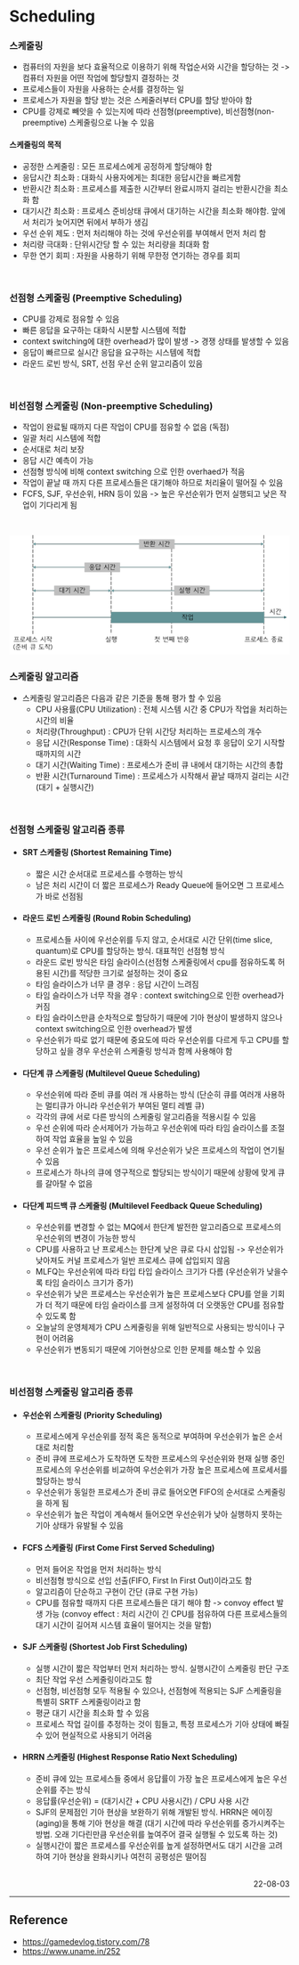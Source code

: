 # Scheduling

### 스케줄링
- 컴퓨터의 자원을 보다 효율적으로 이용하기 위해 작업순서와 시간을 할당하는 것 -> 컴퓨터 자원을 어떤 작업에 할당할지 결정하는 것
- 프로세스들이 자원을 사용하는 순서를 결정하는 일
- 프로세스가 자원을 할당 받는 것은 스케줄러부터 CPU를 할당 받아야 함
- CPU를 강제로 빼앗을 수 있는지에 따라 선점형(preemptive), 비선점형(non-preemptive) 스케줄링으로 나눌 수 있음

#### 스케줄링의 목적
- 공정한 스케줄링 : 모든 프로세스에게 공정하게 할당해야 함
- 응답시간 최소화 : 대화식 사용자에게는 최대한 응답시간을 빠르게함
- 반환시간 최소화 : 프로세스를 제출한 시간부터 완료시까지 걸리는 반환시간을 최소화 함
- 대기시간 최소화 : 프로세스 준비상태 큐에서 대기하는 시간을 최소화 해야함. 앞에서 처리가 늦어지면 뒤에서 부하가 생김
- 우선 순위 제도 : 먼저 처리해야 하는 것에 우선순위를 부여해서 먼저 처리 함
- 처리량 극대화 : 단위시간당 할 수 있는 처리량을 최대화 함
- 무한 연기 회피 : 자원을 사용하기 위해 무한정 연기하는 경우를 회피

<br>

### 선점형 스케줄링 (Preemptive Scheduling)
- CPU를 강제로 점유할 수 있음
- 빠른 응답을 요구하는 대화식 시분할 시스템에 적합
- context switching에 대한 overhead가 많이 발생 -> 경쟁 상태를 발생할 수 있음
- 응답이 빠르므로 실시간 응답을 요구하는 시스템에 적합
- 라운드 로빈 방식, SRT, 선점 우선 순위 알고리즘이 있음

<br>

### 비선점형 스케줄링 (Non-preemptive Scheduling)
- 작업이 완료될 때까지 다른 작업이 CPU를 점유할 수 없음 (독점)
- 일괄 처리 시스템에 적합
- 순서대로 처리 보장
- 응답 시간 예측이 가능
- 선점형 방식에 비해 context switching 으로 인한 overhaed가 적음
- 작업이 끝날 때 까지 다른 프로세스들은 대기해야 하므로 처리율이 떨어질 수 있음 
- FCFS, SJF, 우선순위, HRN 등이 있음 -> 높은 우선순위가 먼저 실행되고 낮은 작업이 기다리게 됨

<br>

![Scheduling Flow](./img/Scheculing_Flow.png)

### 스케줄링 알고리즘
- 스케줄링 알고리즘은 다음과 같은 기준을 통해 평가 할 수 있음
    - CPU 사용률(CPU Utilization) : 전체 시스템 시간 중 CPU가 작업을 처리하는 시간의 비율
    - 처리량(Throughput) : CPU가 단위 시간당 처리하는 프로세스의 개수
    - 응답 시간(Response Time) : 대화식 시스템에서 요청 후 응답이 오기 시작할 때까지의 시간
    - 대기 시간(Waiting Time) : 프로세스가 준비 큐 내에서 대기하는 시간의 총합
    - 반환 시간(Turnaround Time) : 프로세스가 시작해서 끝날 때까지 걸리는 시간 (대기 + 실행시간)

<br>

### 선점형 스케줄링 알고리즘 종류
- #### SRT 스케줄링 (Shortest Remaining Time)
    - 짧은 시간 순서대로 프로세스를 수행하는 방식
    - 남은 처리 시간이 더 짧은 프로세스가 Ready Queue에 들어오면 그 프로세스가 바로 선점됨
- #### 라운드 로빈 스케줄링 (Round Robin Scheduling)
    - 프로세스들 사이에 우선순위를 두지 않고, 순서대로 시간 단위(time slice, quantum)로 CPU를 할당하는 방식. 대표적인 선점형 방식
    - 라운드 로빈 방식은 타임 슬라이스(선점형 스케줄링에서 cpu를 점유하도록 허용된 시간)를 적당한 크기로 설정하는 것이 중요
    - 타임 슬라이스가 너무 클 경우 : 응답 시간이 느려짐
    - 타임 슬라이스가 너무 작을 경우 : context switching으로 인한 overhead가 커짐
    - 타임 슬라이스만큼 순차적으로 할당하기 때문에 기아 현상이 발생하지 않으나 context switching으로 인한 overhead가 발생
    - 우선순위가 따로 없기 때문에 중요도에 따라 우선순위를 다르게 두고 CPU를 할당하고 싶을 경우 우선순위 스케줄링 방식과 함께 사용해야 함
- #### 다단계 큐 스케줄링 (Multilevel Queue Scheduling)
    - 우선순위에 따라 준비 큐를 여러 개 사용하는 방식 (단순히 큐를 여러개 사용하는 멀티큐가 아니라 우선순위가 부여된 멀티 레벨 큐)
    - 각각의 큐에 서로 다른 방식의 스케줄링 알고리즘을 적용시킬 수 있음
    - 우선 순위에 따라 순서제어가 가능하고 우선순위에 따라 타임 슬라이스를 조절하여 작업 효율을 높일 수 있음
    - 우선 순위가 높은 프로세스에 의해 우선순위가 낮은 프로세스의 작업이 연기될 수 있음
    - 프로세스가 하나의 큐에 영구적으로 할당되는 방식이기 때문에 상황에 맞게 큐를 갈아탈 수 없음
- #### 다단계 피드백 큐 스케줄링 (Multilevel Feedback Queue Scheduling)
    - 우선순위를 변경할 수 없는 MQ에서 한단계 발전한 알고리즘으로 프로세스의 우선순위의 변경이 가능한 방식
    - CPU를 사용하고 난 프로세스는 한단계 낮은 큐로 다시 삽입됨 -> 우선순위가 낮아져도 커널 프로세스가 일반 프로세스 큐에 삽입되지 않음
    - MLFQ는 우선순위에 따라 타입 타입 슬라이스 크기가 다름 (우선순위가 낮을수록 타임 슬라이스 크기가 증가)
    - 우선순위가 낮은 프로세스는 우선순위가 높은 프로세스보다 CPU를 얻을 기회가 더 적기 때문에 타임 슬라이스를 크게 설정하여 더 오랫동안 CPU를 점유할 수 있도록 함
    - 오늘날의 운영체제가 CPU 스케줄링을 위해 일반적으로 사용되는 방식이나 구현이 어려움
    - 우선순위가 변동되기 때문에 기아현상으로 인한 문제를 해소할 수 있음

<br>

### 비선점형 스케줄링 알고리즘 종류
- #### 우선순위 스케줄링 (Priority Scheduling)
    - 프로세스에게 우선순위를 정적 혹은 동적으로 부여하며 우선순위가 높은 순서대로 처리함
    - 준비 큐에 프로세스가 도착하면 도착한 프로세스의 우선순위와 현재 실행 중인 프로세스의 우선순위를 비교하여 우선순위가 가장 높은 프로세스에 프로세서를 할당하는 방식
    - 우선순위가 동일한 프로세스가 준비 큐로 들어오면 FIFO의 순서대로 스케줄링을 하게 됨
    - 우선순위가 높은 작업이 계속해서 들어오면 우선순위가 낮아 실행하지 못하는 기아 상태가 유발될 수 있음
- #### FCFS 스케줄링 (First Come First Served Scheduling)
    - 먼저 들어온 작업을 먼저 처리하는 방식
    - 비선점형 방식으로 선입 선출(FIFO, First In First Out)이라고도 함
    - 알고리즘이 단순하고 구현이 간단 (큐로 구현 가능)
    - CPU를 점유할 때까지 다른 프로세스들은 대기 해야 함 -> convoy effect 발생 가능 (convoy effect : 처리 시간이 긴 CPU를 점유하여 다른 프로세스들의 대기 시간이 길어져 시스템 효율이 떨어지는 것을 말함)
- #### SJF 스케줄링 (Shortest Job First Scheduling)
    - 실행 시간이 짧은 작업부터 먼저 처리하는 방식. 실행시간이 스케줄링 판단 구조
    - 최단 작업 우선 스케줄링이라고도 함
    - 선점형, 비선점형 모두 적용될 수 있으나, 선점형에 적용되는 SJF 스케줄링을 특별히 SRTF 스케줄링이라고 함
    - 평균 대기 시간을 최소화 할 수 있음
    - 프로세스 작업 길이를 추정하는 것이 힘들고, 특정 프로세스가 기아 상태에 빠질 수 있어 현실적으로 사용되기 어려움
- #### HRRN 스케줄링 (Highest Response Ratio Next Scheduling)
    - 준비 큐에 있는 프로세스들 중에서 응답률이 가장 높은 프로세스에게 높은 우선순위를 주는 방식
    - 응답률(우선순위) = (대기시간 + CPU 사용시간) / CPU 사용 시간
    - SJF의 문제점인 기아 현상을 보완하기 위해 개발된 방식. HRRN은 에이징(aging)을 통해 기아 현상을 해결 (대기 시간에 따라 우선순위를 증가시켜주는 방법. 오래 기다린만큼 우선순위를 높여주어 결국 실행될 수 있도록 하는 것)
    - 실행시간이 짧은 프로세스를 우선순위를 높게 설정하면서도 대기 시간을 고려하여 기아 현상을 완화시키나 여전히 공평성은 떨어짐

<br>

<div style="text-align: right">22-08-03</div>

-------

## Reference
- https://gamedevlog.tistory.com/78
- https://www.uname.in/252